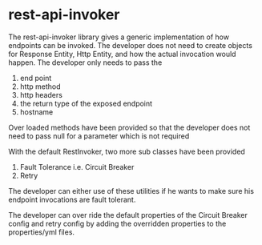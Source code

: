 # rest-api-invoker

The rest-api-invoker library gives a generic implementation of how endpoints can be invoked.
The developer does not need to create objects for Response Entity, Http Entity, and how the actual invocation would happen.
The developer only needs to pass the 
1. end point
2. http method
3. http headers
4. the return type of the exposed endpoint
5. hostname

Over loaded methods have been provided so that the developer does not need to pass null for a parameter which is not required


With the default RestInvoker, two more sub classes have been provided
1. Fault Tolerance i.e. Circuit Breaker
2. Retry

The developer can either use of these utilities if he wants to make sure his endpoint invocations are fault tolerant.

The developer can over ride the default properties of the Circuit Breaker config and retry config by adding the overridden properties to the properties/yml files.

